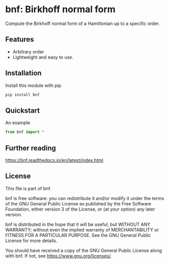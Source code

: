 # bnf: Birkhoff normal form

Compute the Birkhoff normal form of a Hamiltonian up to a specific order.

## Features

- Arbitrary order
- Lightweight and easy to use.

## Installation

Install this module with pip

```sh
pip install bnf
```

## Quickstart

An example
```python
from bnf import *
```

## Further reading

https://bnf.readthedocs.io/en/latest/index.html

## License

This file is part of bnf.

bnf is free software: you can redistribute it and/or modify
it under the terms of the GNU General Public License as published by
the Free Software Foundation, either version 3 of the License, or
(at your option) any later version.

bnf is distributed in the hope that it will be useful,
but WITHOUT ANY WARRANTY; without even the implied warranty of
MERCHANTABILITY or FITNESS FOR A PARTICULAR PURPOSE.  See the
GNU General Public License for more details.

You should have received a copy of the GNU General Public License
along with bnf. If not, see <https://www.gnu.org/licenses/>.
